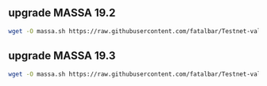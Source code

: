 ##  upgrade MASSA 19.2 
```bash
wget -O massa.sh https://raw.githubusercontent.com/fatalbar/Testnet-validator/main/massa/upgrade/massa192.sh && chmod +x massa.sh && ./massa.sh
```

##  upgrade MASSA 19.3
```bash
wget -O massa.sh https://raw.githubusercontent.com/fatalbar/Testnet-validator/main/massa/upgrade/massa193.sh && chmod +x massa.sh && ./massa.sh
```
